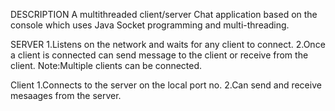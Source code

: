 DESCRIPTION
A multithreaded client/server Chat application based on the console which uses Java Socket programming and multi-threading.

SERVER
1.Listens on the network and waits for any client to connect.
2.Once a client is connected can send message to the client or receive from the client.
Note:Multiple clients can be connected.

Client
1.Connects to the server on the local port no.
2.Can send and receive mesaages from the server.


